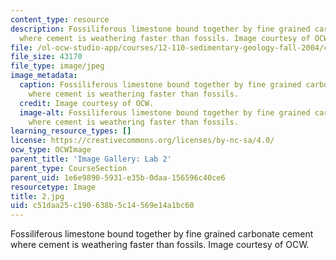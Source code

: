 ```yaml
---
content_type: resource
description: Fossiliferous limestone bound together by fine grained carbonate cement
  where cement is weathering faster than fossils. Image courtesy of OCW.
file: /ol-ocw-studio-app/courses/12-110-sedimentary-geology-fall-2004/c51daa25c190638b5c14569e14a1bc60_2.jpg
file_size: 43170
file_type: image/jpeg
image_metadata:
  caption: Fossiliferous limestone bound together by fine grained carbonate cement
    where cement is weathering faster than fossils.
  credit: Image courtesy of OCW.
  image-alt: Fossiliferous limestone bound together by fine grained carbonate cement
    where cement is weathering faster than fossils.
learning_resource_types: []
license: https://creativecommons.org/licenses/by-nc-sa/4.0/
ocw_type: OCWImage
parent_title: 'Image Gallery: Lab 2'
parent_type: CourseSection
parent_uid: 1e6e9890-5931-e35b-0daa-156596c40ce6
resourcetype: Image
title: 2.jpg
uid: c51daa25-c190-638b-5c14-569e14a1bc60
---
```

Fossiliferous limestone bound together by fine grained carbonate cement where cement is weathering faster than fossils. Image courtesy of OCW.